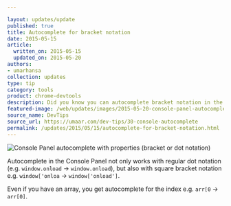 ```yaml
---

layout: updates/update
published: true
title: Autocomplete for bracket notation
date: 2015-05-15
article:
  written_on: 2015-05-15
  updated_on: 2015-05-20
authors:
- umarhansa
collection: updates
type: tip
category: tools
product: chrome-devtools
description: Did you know you can autocomplete bracket notation in the Sources panel?
featured-image: /web/updates/images/2015-05-20-console-panel-autocomplete-with-properties-bracket-or-dot-notation/console-autocomplete.gif
source_name: DevTips
source_url: https://umaar.com/dev-tips/30-console-autocomplete
permalink: /updates/2015/05/15/autocomplete-for-bracket-notation.html
---
```

<img src="/web/updates/images/2015-05-20-console-panel-autocomplete-with-properties-bracket-or-dot-notation/console-autocomplete.gif" alt="Console Panel autocomplete with properties (bracket or dot notation)">

Autocomplete in the Console Panel not only works with regular dot notation (e.g. <code>window.onload</code> → <code>window.onload</code>), but also with square bracket notation e.g. <code>window['onloa</code> → <code>window['onload']</code>.

Even if you have an array, you get autocomplete for the index e.g. <code>arr[0</code> → <code>arr[0]</code>.